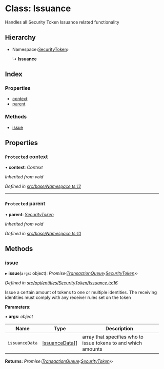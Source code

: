 # Class: Issuance

Handles all Security Token Issuance related functionality

## Hierarchy

* Namespace‹[SecurityToken](securitytoken.md)›

  ↳ **Issuance**

## Index

### Properties

* [context](issuance.md#protected-context)
* [parent](issuance.md#protected-parent)

### Methods

* [issue](issuance.md#issue)

## Properties

### `Protected` context

• **context**: *Context*

*Inherited from void*

*Defined in [src/base/Namespace.ts:12](https://github.com/PolymathNetwork/polymesh-sdk/blob/e182811/src/base/Namespace.ts#L12)*

___

### `Protected` parent

• **parent**: *[SecurityToken](securitytoken.md)*

*Inherited from void*

*Defined in [src/base/Namespace.ts:10](https://github.com/PolymathNetwork/polymesh-sdk/blob/e182811/src/base/Namespace.ts#L10)*

## Methods

###  issue

▸ **issue**(`args`: object): *Promise‹[TransactionQueue](transactionqueue.md)‹[SecurityToken](securitytoken.md)››*

*Defined in [src/api/entities/SecurityToken/Issuance.ts:16](https://github.com/PolymathNetwork/polymesh-sdk/blob/e182811/src/api/entities/SecurityToken/Issuance.ts#L16)*

Issue a certain amount of tokens to one or multiple identities. The receiving identities must comply with any receiver rules set on the token

**Parameters:**

▪ **args**: *object*

Name | Type | Description |
------ | ------ | ------ |
`issuanceData` | [IssuanceData](../interfaces/issuancedata.md)[] | array that specifies who to issue tokens to and which amounts  |

**Returns:** *Promise‹[TransactionQueue](transactionqueue.md)‹[SecurityToken](securitytoken.md)››*

